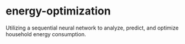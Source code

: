# energy-optimization
Utilizing a sequential neural network to analyze, predict, and optimize household energy consumption.
